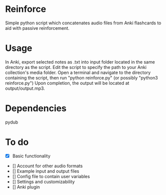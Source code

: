 # Reinforce

Simple python script which concatenates audio files from Anki flashcards to aid with passive reinforcement.

# Usage

In Anki, export selected notes as .txt into input folder located in the same directory as the script.
Edit the script to specify the path to your Anki collection's media folder.
Open a terminal and navigate to the directory containing the script, then run "python reinforce.py" (or possibly "python3 reinforce.py")
Upon completion, the output will be located at output/output.mp3.

# Dependencies

pydub

# To do

- [x]   Basic functionality
- []    Account for other audio formats
- []    Example input and output files
- []    Config file to contain user variables
- []    Settings and customizability
- []    Anki plugin
